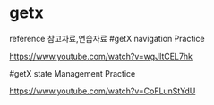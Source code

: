 # getx


reference 참고자료,연습자료
#getX navigation Practice

https://www.youtube.com/watch?v=wgJItCEL7hk

#getX state Management Practice

https://www.youtube.com/watch?v=CoFLunStYdU
